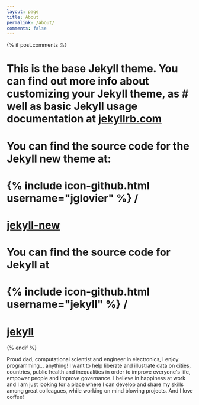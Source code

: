 ```yaml
---
layout: page
title: About
permalink: /about/
comments: false
---
```


{% if post.comments %}
# This is the base Jekyll theme. You can find out more info about customizing your Jekyll theme, as # well as basic Jekyll usage documentation at [jekyllrb.com](http://jekyllrb.com/)

# You can find the source code for the Jekyll new theme at:
# {% include icon-github.html username="jglovier" %} /
# [jekyll-new](https://github.com/jglovier/jekyll-new)

# You can find the source code for Jekyll at
# {% include icon-github.html username="jekyll" %} /
# [jekyll](https://github.com/jekyll/jekyll)
{% endif %}

  Proud dad, computational scientist and engineer in electronics, I enjoy programming... anything!
  I want to help liberate and illustrate data on cities, countries, public health and inequalities in order to improve everyone's life, empower people and improve governance.
  I believe in happiness at work and I am just looking for a place where I can develop
  and share my skills among great colleagues, while working on mind blowing projects.
  And I love coffee!
